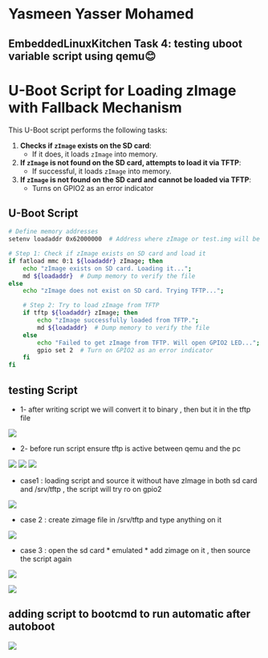 # Yasmeen Yasser Mohamed
## EmbeddedLinuxKitchen Task 4: testing uboot variable script using  qemu😊

# U-Boot Script for Loading zImage with Fallback Mechanism

This U-Boot script performs the following tasks:
1. **Checks if `zImage` exists on the SD card**:
   - If it does, it loads `zImage` into memory.
2. **If `zImage` is not found on the SD card, attempts to load it via TFTP**:
   - If successful, it loads `zImage` into memory.
3. **If `zImage` is not found on the SD card and cannot be loaded via TFTP**:
   - Turns on GPIO2 as an error indicator 

## U-Boot Script

```bash
# Define memory addresses
setenv loadaddr 0x62000000  # Address where zImage or test.img will be loaded

# Step 1: Check if zImage exists on SD card and load it
if fatload mmc 0:1 ${loadaddr} zImage; then
    echo "zImage exists on SD card. Loading it...";
    md ${loadaddr}  # Dump memory to verify the file
else
    echo "zImage does not exist on SD card. Trying TFTP...";

    # Step 2: Try to load zImage from TFTP
    if tftp ${loadaddr} zImage; then
        echo "zImage successfully loaded from TFTP.";
        md ${loadaddr}  # Dump memory to verify the file
    else
        echo "Failed to get zImage from TFTP. Will open GPIO2 LED...";
        gpio set 2  # Turn on GPIO2 as an error indicator
    fi
fi

```


## testing Script


* 1- after writing script we will convert it to binary , then but it in the tftp file

![](4.png "")

* 2- before run script ensure tftp is active between qemu and the pc 

![](5.png "")
![](6.png "")
![](7.png "")


* case1 : loading script and source it without have zImage in both sd card and /srv/tftp , the script will try ro on gpio2


![](1.png "")


* case 2 : create zimage file in /srv/tftp and type anything on it 


![](2.png "")



* case 3 : open the sd card * emulated * add zimage on it , then source the script again



![](8.png "")

![](3.png "")

## adding script to bootcmd to run automatic after autoboot



![](9.png "")










